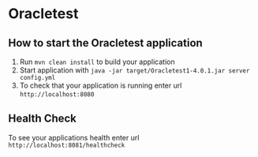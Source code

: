 # Oracletest

How to start the Oracletest application
---

1. Run `mvn clean install` to build your application
1. Start application with `java -jar target/Oracletest1-4.0.1.jar server config.yml`
1. To check that your application is running enter url `http://localhost:8080`

Health Check
---

To see your applications health enter url `http://localhost:8081/healthcheck`

